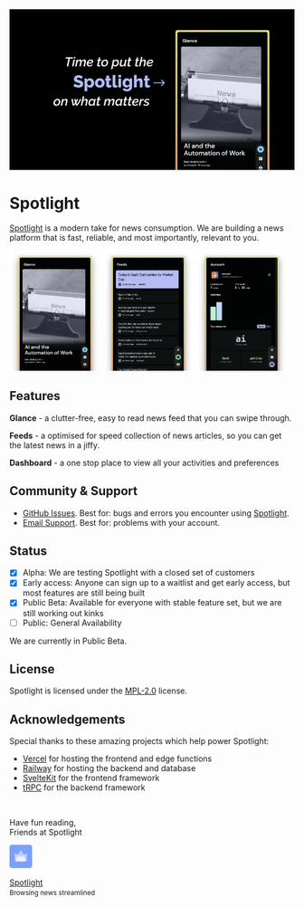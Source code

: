 <img src="packages/web/static/banner/welcome-sm.png">

# Spotlight

[Spotlight](https://spotlight.d-exclaimation.me) is a modern take for news consumption. We are building a news platform that is fast, reliable, and most importantly, relevant to you.

<div>
<img width="32%" src="packages/web/static/banner/glance.png">
<img width="32%" src="packages/web/static/banner/feeds.png">
<img width="32%" src="packages/web/static/banner/account.png">
</div>

## Features

**Glance** - a clutter-free, easy to read news feed that you can swipe through.

**Feeds** - a optimised for speed collection of news articles, so you can get the latest news in a jiffy.

**Dashboard** - a one stop place to view all your activities and preferences

## Community & Support

- [GitHub Issues](https://github.com/d-exclaimation/spotlight/issues). Best for: bugs and errors you encounter using [Spotlight](https://spotlight/d-exclaimation.me).
- [Email Support](mailto:vincent@d-exclaimation.me). Best for: problems with your account.

## Status
 
- [x] Alpha: We are testing Spotlight with a closed set of customers
- [x] Early access: Anyone can sign up to a waitlist and get early access, but most features are still being built
- [x] Public Beta: Available for everyone with stable feature set, but we are still working out kinks
- [ ] Public: General Availability 

We are currently in Public Beta.

## License

Spotlight is licensed under the [MPL-2.0](/LICENSE) license.

## Acknowledgements

Special thanks to these amazing projects which help power Spotlight:

- [Vercel](https://vercel.com) for hosting the frontend and edge functions
- [Railway](https://railway.app) for hosting the backend and database
- [SvelteKit](https://kit.svelte.dev) for the frontend framework
- [tRPC](https://trpc.io) for the backend framework

<br/>

Have fun reading,<br/>
Friends at Spotlight
  
<img width="8%" src="packages/web/static/spotlight.png"> 

[Spotlight](https://spotlight.d-exclaimation.me)<br/>
<small>Browsing news streamlined</small>
